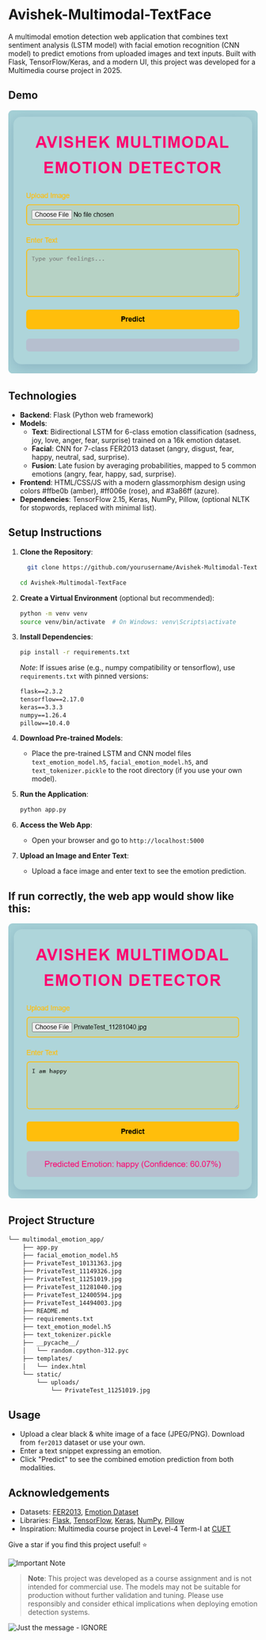 # Avishek-Multimodal-TextFace

A multimodal emotion detection web application that combines text sentiment analysis (LSTM model) with facial emotion recognition (CNN model) to predict emotions from uploaded images and text inputs. Built with Flask, TensorFlow/Keras, and a modern UI, this project was developed for a Multimedia course project in 2025.

## Demo

![App Demo](./project_output.png)

## Technologies

- **Backend**: Flask (Python web framework)
- **Models**:
  - **Text**: Bidirectional LSTM for 6-class emotion classification (sadness, joy, love, anger, fear, surprise) trained on a 16k emotion dataset.
  - **Facial**: CNN for 7-class FER2013 dataset (angry, disgust, fear, happy, neutral, sad, surprise).
  - **Fusion**: Late fusion by averaging probabilities, mapped to 5 common emotions (angry, fear, happy, sad, surprise).
- **Frontend**: HTML/CSS/JS with a modern glassmorphism design using colors #ffbe0b (amber), #ff006e (rose), and #3a86ff (azure).
- **Dependencies**: TensorFlow 2.15, Keras, NumPy, Pillow, (optional NLTK for stopwords, replaced with minimal list).

## Setup Instructions

1. **Clone the Repository**:
   ```bash
     git clone https://github.com/yourusername/Avishek-Multimodal-TextFace.git
   ```
   ```bash
   cd Avishek-Multimodal-TextFace
   ```
2. **Create a Virtual Environment** (optional but recommended):
   ```bash
   python -m venv venv
   source venv/bin/activate  # On Windows: venv\Scripts\activate
   ```
3. **Install Dependencies**:

   ```bash
   pip install -r requirements.txt
   ```

   _Note_: If issues arise (e.g., numpy compatibility or tensorflow), use `requirements.txt` with pinned versions:

   ```text
   flask==2.3.2
   tensorflow==2.17.0
   keras==3.3.3
   numpy==1.26.4
   pillow==10.4.0
   ```

4. **Download Pre-trained Models**:

   - Place the pre-trained LSTM and CNN model files `text_emotion_model.h5`, `facial_emotion_model.h5`, and `text_tokenizer.pickle` to the root directory (if you use your own model).

5. **Run the Application**:
   ```bash
   python app.py
   ```
6. **Access the Web App**:
   - Open your browser and go to `http://localhost:5000`
7. **Upload an Image and Enter Text**:

   - Upload a face image and enter text to see the emotion prediction.

## If run correctly, the web app would show like this:

![App Demo](./prediction_output.png)

## Project Structure

```Avishek-Multimodal-TextFace/
└── multimodal_emotion_app/
    ├── app.py
    ├── facial_emotion_model.h5
    ├── PrivateTest_10131363.jpg
    ├── PrivateTest_11149326.jpg
    ├── PrivateTest_11251019.jpg
    ├── PrivateTest_11281040.jpg
    ├── PrivateTest_12400594.jpg
    ├── PrivateTest_14494003.jpg
    ├── README.md
    ├── requirements.txt
    ├── text_emotion_model.h5
    ├── text_tokenizer.pickle
    ├── __pycache__/
    │   └── random.cpython-312.pyc
    ├── templates/
    │   └── index.html
    └── static/
        └── uploads/
            └── PrivateTest_11251019.jpg
```

## Usage

- Upload a clear black & white image of a face (JPEG/PNG). Download from `fer2013` dataset or use your own.
- Enter a text snippet expressing an emotion.
- Click "Predict" to see the combined emotion prediction from both modalities.

## Acknowledgements

- Datasets: [FER2013](https://www.kaggle.com/datasets/msambare/fer2013), [Emotion Dataset](https://www.kaggle.com/datasets/praveengovi/emotions-dataset-for-nlp)
- Libraries: [Flask](https://flask.palletsprojects.com/), [TensorFlow](https://www.tensorflow.org/), [Keras](https://keras.io/), [NumPy](https://numpy.org/), [Pillow](https://python-pillow.org/)
- Inspiration: Multimedia course project in Level-4 Term-I at [CUET](https://www.cuet.ac.bd)

Give a star if you find this project useful! ⭐

![Important Note](https://img.shields.io/badge/Important-Note-%23ffbe0b?logo=warning)

> **Note**: This project was developed as a course assignment and is not intended for commercial use. The models may not be suitable for production without further validation and tuning. Please use responsibly and consider ethical implications when deploying emotion detection systems.

![Just the message - IGNORE](https://img.shields.io/badge/just%20the%20message-8A2BE2B--ignore?style=flat-square&&Color=black)
